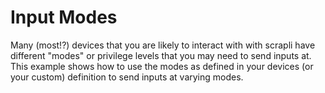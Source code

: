 # Input Modes

Many (most!?) devices that you are likely to interact with with scrapli have different "modes" or
privilege levels that you may need to send inputs at. This example shows how to use the modes as
defined in your devices (or your custom) definition to send inputs at varying modes.
